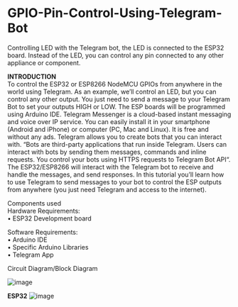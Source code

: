 # GPIO-Pin-Control-Using-Telegram-Bot
Controlling  LED with the Telegram bot, the LED is connected to the ESP32 board. Instead of the LED, you can control any pin connected to any other appliance or component.

<b> INTRODUCTION</b><br>
To control the ESP32 or ESP8266 NodeMCU GPIOs from anywhere in the world using Telegram. As an example, we’ll control an LED, but you can control any other output. You just need to send a message to your Telegram Bot to set your outputs HIGH or LOW. The ESP boards will be programmed using Arduino IDE.
Telegram Messenger is a cloud-based instant messaging and voice over IP service. You can easily install it in your smartphone (Android and iPhone) or computer (PC, Mac and Linux). It is free and without any ads. Telegram allows you to create bots that you can interact with.
“Bots are third-party applications that run inside Telegram. Users can interact with bots by sending them messages, commands and inline requests. You control your bots using HTTPS requests to Telegram Bot API“.
The ESP32/ESP8266 will interact with the Telegram bot to receive and handle the messages, and send responses. In this tutorial you’ll learn how to use Telegram to send messages to your bot to control the ESP outputs from anywhere (you just need Telegram and access to the internet).<br>

Components used <br>
Hardware Requirements:<br>
•	ESP32 Development board<br>

Software Requirements:<br>
•	Arduino IDE<br>
•	Specific Arduino Libraries<br>
•	Telegram App<br>

Circuit Diagram/Block Diagram<br>

![image](https://user-images.githubusercontent.com/81632017/196361017-473e90d3-5082-4d78-8071-5c00402894ad.png)

<b>ESP32</b>
![image](https://user-images.githubusercontent.com/81632017/196361091-b7d0b522-b012-4845-aa72-d483a81ae9ab.png)


